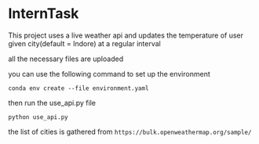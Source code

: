 # InternTask

This project uses a live weather api and updates the temperature of user given city(default = Indore) at a regular interval 


all the necessary files are uploaded

you can use the following command to set up the environment

`conda env create --file environment.yaml`

then run the use_api.py file

`python use_api.py`


the list of cities is gathered from `https://bulk.openweathermap.org/sample/`
